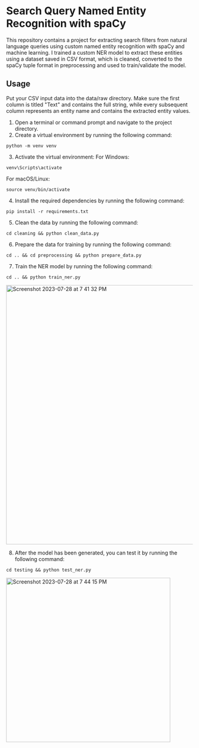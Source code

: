# Search Query Named Entity Recognition with spaCy
This repository contains a project for extracting search filters from natural language queries using custom named entity recognition with spaCy and machine learning. I trained a custom NER model to extract these entities using a dataset saved in CSV format, which is cleaned, converted to the spaCy tuple format in preprocessing and used to train/validate the model.

## Usage
Put your CSV input data into the data/raw directory. Make sure the first column is titled "Text" and contains the full string, while every subsequent column represents an entity name and contains the extracted entity values.
1. Open a terminal or command prompt and navigate to the project directory.
2. Create a virtual environment by running the following command:
```
python -m venv venv
```
3. Activate the virtual environment:
For Windows:
```
venv\Scripts\activate
```
For macOS/Linux:
```
source venv/bin/activate
```
4. Install the required dependencies by running the following command:
```
pip install -r requirements.txt
```
5. Clean the data by running the following command:
```
cd cleaning && python clean_data.py
```
6. Prepare the data for training by running the following command:
```
cd .. && cd preprocessing && python prepare_data.py
```
7. Train the NER model by running the following command:
```
cd .. && python train_ner.py
```
<img width="699" alt="Screenshot 2023-07-28 at 7 41 32 PM" src="https://github.com/aidanbunch/Search-Query-Named-Entity-Recognition-with-spaCy/assets/44245721/b0a74339-8368-411a-ae3a-68d1e4366030">

8. After the model has been generated, you can test it by running the following command:
```
cd testing && python test_ner.py
```
<img width="443" alt="Screenshot 2023-07-28 at 7 44 15 PM" src="https://github.com/aidanbunch/Search-Query-Named-Entity-Recognition-with-spaCy/assets/44245721/8e68bc0e-9595-4614-ae13-7bca09a1375d">
